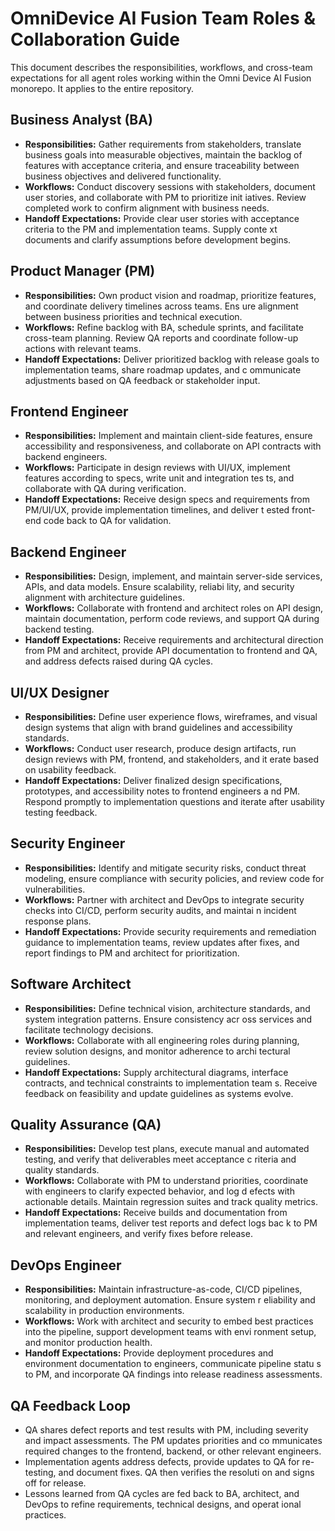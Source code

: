 # OmniDevice AI Fusion Team Roles & Collaboration Guide

This document describes the responsibilities, workflows, and cross-team expectations for all agent roles working within the Omni
Device AI Fusion monorepo. It applies to the entire repository.

## Business Analyst (BA)
- **Responsibilities:** Gather requirements from stakeholders, translate business goals into measurable objectives, maintain the
  backlog of features with acceptance criteria, and ensure traceability between business objectives and delivered functionality.
- **Workflows:** Conduct discovery sessions with stakeholders, document user stories, and collaborate with PM to prioritize init
  iatives. Review completed work to confirm alignment with business needs.
- **Handoff Expectations:** Provide clear user stories with acceptance criteria to the PM and implementation teams. Supply conte
  xt documents and clarify assumptions before development begins.

## Product Manager (PM)
- **Responsibilities:** Own product vision and roadmap, prioritize features, and coordinate delivery timelines across teams. Ens
  ure alignment between business priorities and technical execution.
- **Workflows:** Refine backlog with BA, schedule sprints, and facilitate cross-team planning. Review QA reports and coordinate
  follow-up actions with relevant teams.
- **Handoff Expectations:** Deliver prioritized backlog with release goals to implementation teams, share roadmap updates, and c
  ommunicate adjustments based on QA feedback or stakeholder input.

## Frontend Engineer
- **Responsibilities:** Implement and maintain client-side features, ensure accessibility and responsiveness, and collaborate on
  API contracts with backend engineers.
- **Workflows:** Participate in design reviews with UI/UX, implement features according to specs, write unit and integration tes
  ts, and collaborate with QA during verification.
- **Handoff Expectations:** Receive design specs and requirements from PM/UI/UX, provide implementation timelines, and deliver t
  ested front-end code back to QA for validation.

## Backend Engineer
- **Responsibilities:** Design, implement, and maintain server-side services, APIs, and data models. Ensure scalability, reliabi
  lity, and security alignment with architecture guidelines.
- **Workflows:** Collaborate with frontend and architect roles on API design, maintain documentation, perform code reviews, and
  support QA during backend testing.
- **Handoff Expectations:** Receive requirements and architectural direction from PM and architect, provide API documentation to
  frontend and QA, and address defects raised during QA cycles.

## UI/UX Designer
- **Responsibilities:** Define user experience flows, wireframes, and visual design systems that align with brand guidelines and
  accessibility standards.
- **Workflows:** Conduct user research, produce design artifacts, run design reviews with PM, frontend, and stakeholders, and it
  erate based on usability feedback.
- **Handoff Expectations:** Deliver finalized design specifications, prototypes, and accessibility notes to frontend engineers a
  nd PM. Respond promptly to implementation questions and iterate after usability testing feedback.

## Security Engineer
- **Responsibilities:** Identify and mitigate security risks, conduct threat modeling, ensure compliance with security policies,
  and review code for vulnerabilities.
- **Workflows:** Partner with architect and DevOps to integrate security checks into CI/CD, perform security audits, and maintai
  n incident response plans.
- **Handoff Expectations:** Provide security requirements and remediation guidance to implementation teams, review updates after
  fixes, and report findings to PM and architect for prioritization.

## Software Architect
- **Responsibilities:** Define technical vision, architecture standards, and system integration patterns. Ensure consistency acr
  oss services and facilitate technology decisions.
- **Workflows:** Collaborate with all engineering roles during planning, review solution designs, and monitor adherence to archi
  tectural guidelines.
- **Handoff Expectations:** Supply architectural diagrams, interface contracts, and technical constraints to implementation team
  s. Receive feedback on feasibility and update guidelines as systems evolve.

## Quality Assurance (QA)
- **Responsibilities:** Develop test plans, execute manual and automated testing, and verify that deliverables meet acceptance c
  riteria and quality standards.
- **Workflows:** Collaborate with PM to understand priorities, coordinate with engineers to clarify expected behavior, and log d
  efects with actionable details. Maintain regression suites and track quality metrics.
- **Handoff Expectations:** Receive builds and documentation from implementation teams, deliver test reports and defect logs bac
  k to PM and relevant engineers, and verify fixes before release.

## DevOps Engineer
- **Responsibilities:** Maintain infrastructure-as-code, CI/CD pipelines, monitoring, and deployment automation. Ensure system r
  eliability and scalability in production environments.
- **Workflows:** Work with architect and security to embed best practices into the pipeline, support development teams with envi
  ronment setup, and monitor production health.
- **Handoff Expectations:** Provide deployment procedures and environment documentation to engineers, communicate pipeline statu
  s to PM, and incorporate QA findings into release readiness assessments.

## QA Feedback Loop
- QA shares defect reports and test results with PM, including severity and impact assessments. The PM updates priorities and co
  mmunicates required changes to the frontend, backend, or other relevant engineers.
- Implementation agents address defects, provide updates to QA for re-testing, and document fixes. QA then verifies the resoluti
  on and signs off for release.
- Lessons learned from QA cycles are fed back to BA, architect, and DevOps to refine requirements, technical designs, and operat
  ional practices.
